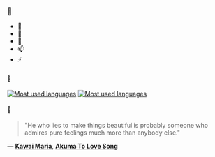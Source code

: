 ### 👋

- 🔭
- 🌱
- 💬
- 📫
- ⚡

#### 🧏

[![Most used languages](https://github-readme-stats-aynah.vercel.app/api/top-langs/?username=aynh&theme=solarized-dark&langs_count=6&layout=compact&hide_title=true)](https://github.com/anuraghazra/github-readme-stats#gh-dark-mode-only)
[![Most used languages](https://github-readme-stats-aynah.vercel.app/api/top-langs/?username=aynh&theme=solarized-light&langs_count=6&layout=compact&hide_title=true)](https://github.com/anuraghazra/github-readme-stats#gh-light-mode-only)

#### 💬

> "He who lies to make things beautiful is probably someone who admires pure feelings much more than anybody else."

&mdash; [**Kawai Maria**](https://myanimelist.net/character.php?q=Kawai%20Maria&cat=character), [**Akuma To Love Song**](https://myanimelist.net/search/all?q=Akuma%20To%20Love%20Song&cat=all)
